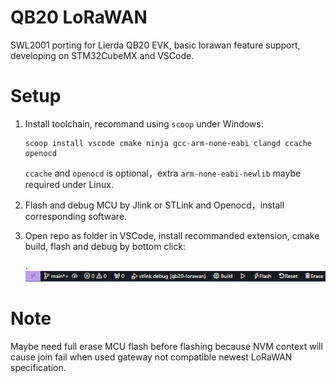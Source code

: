 # QB20 LoRaWAN

SWL2001 porting for Lierda QB20 EVK, basic lorawan feature support, developing on STM32CubeMX and VSCode.

# Setup

1. Install toolchain, recommand using `scoop` under Windows:

   ```shell
   scoop install vscode cmake ninja gcc-arm-none-eabi clangd ccache openocd
   ```

   `ccache` and `openocd` is optional，extra `arm-none-eabi-newlib` maybe required under Linux.
2. Flash and debug MCU by Jlink or STLink and Openocd，install corresponding software.
3. Open repo as folder in VSCode, install recommanded extension, cmake build, flash and debug by bottom click:

   .![img](./doc/image/vscode-action-button.png)

# Note

Maybe need full erase MCU flash before flashing because NVM context will cause join fail when used gateway not compatible newest LoRaWAN specification.
